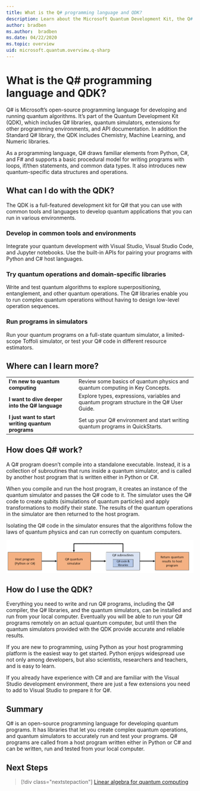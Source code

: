 ```yaml
---
title: What is the Q# programming language and QDK?
description: Learn about the Microsoft Quantum Development Kit, the Q# programming language, and how you can create quantum programs.
author: bradben
ms.author:  bradben
ms.date: 04/22/2020
ms.topic: overview
uid: microsoft.quantum.overview.q-sharp
---
```


# What is the Q# programming language and QDK?

Q# is Microsoft’s open-source programming language for developing and running quantum algorithms. It’s part of the Quantum Development Kit (QDK), which includes Q# libraries, quantum simulators, extensions for other programming environments, and API documentation. In addition the Standard Q# library, the QDK includes Chemistry, Machine Learning, and Numeric libraries.

As a programming language, Q# draws familiar elements from Python, C#, and F# and supports a basic procedural model for writing programs with loops, if/then statements, and common data types. It also introduces new quantum-specific data structures and operations.

## What can I do with the QDK?

The QDK is a full-featured development kit for Q# that you can use with common tools and languages to develop quantum applications that you can run in various environments.

### Develop in common tools and environments

Integrate your quantum development with Visual Studio, Visual Studio Code, and Jupyter notebooks. Use the built-in APIs for pairing your programs with Python and C# host languages.

### Try quantum operations and domain-specific libraries

Write and test quantum algorithms to explore superpositioning, entanglement, and other quantum operations. The Q# libraries enable you to run complex quantum operations without having to design low-level operation sequences.

### Run programs in simulators

Run your quantum programs on a full-state quantum simulator, a limited-scope Toffoli simulator, or test your Q# code in different resource estimators. 

## Where can I learn more?

|||
| ---- | ---- |
| **I'm new to quantum computing** | Review some basics of quantum physics and quantum computing in Key Concepts.|
| **I want to dive deeper into the Q# language** | Explore types, expressions, variables and quantum program structure in the Q# User Guide.|
| **I just want to start writing quantum programs** | Set up your Q# environment and start writing quantum programs in QuickStarts.|

## How does Q# work?

A Q# program doesn’t compile into a standalone executable. Instead, it is a collection of subroutines that runs inside a quantum simulator, and is called by another host program that is written either in Python or C#.

When you compile and run the host program, it creates an instance of the quantum simulator and passes the Q# code to it. The simulator uses the Q# code to create qubits (simulations of quantum particles) and apply transformations to modify their state. The results of the quantum operations in the simulator are then returned to the host program.  

Isolating the Q# code in the simulator ensures that the algorithms follow the laws of quantum physics and can run correctly on quantum computers.

<!-- ![qsharp-code-flow](~/media/qsharp-code-flow.png) -->
![qsharp-code-flow](qsharp-code-flow.png)

## How do I use the QDK?

Everything you need to write and run Q# programs, including the Q# compiler, the Q# libraries, and the quantum simulators, can be installed and run from your local computer. Eventually you will be able to run your Q# programs remotely on an actual quantum computer, but until then the quantum simulators provided with the QDK provide accurate and reliable results.

If you are new to programming, using Python as your host programming platform is the easiest way to get started. Python enjoys widespread use not only among developers, but also scientists, researchers and teachers, and is easy to learn.

If you already have experience with C# and are familiar with the Visual Studio development environment, there are just a few extensions you need to add to Visual Studio to prepare it for Q#.  

## Summary

Q# is an open-source programming language for developing quantum programs. It has libraries that let you create complex quantum operations, and quantum simulators to accurately run and test your programs. Q# programs are called from a host program written either in Python or C# and can be written, run and tested from your local computer.

## Next Steps

> [!div class="nextstepaction"]
> [Linear algebra for quantum computing](index.md)